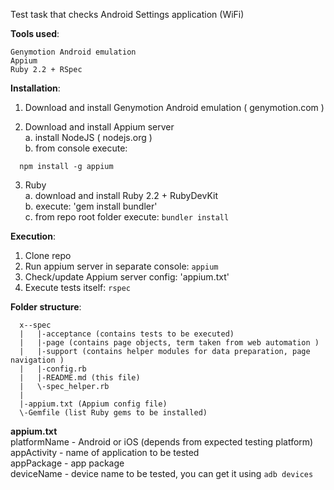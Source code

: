 Test task that checks Android Settings application (WiFi)  

**Tools used**:
```
Genymotion Android emulation
Appium
Ruby 2.2 + RSpec
```

**Installation**:
1. Download and install Genymotion Android emulation 
( genymotion.com )

2. Download and install Appium server<br/>
a. install NodeJS ( nodejs.org )<br/>
b. from console execute:

``` 
  npm install -g appium
```
3. Ruby<br/>
a. download and install Ruby 2.2 + RubyDevKit<br/>
b. execute: 'gem install bundler'<br/>
c. from repo root folder execute: `bundler install`

**Execution**:
1. Clone repo
2. Run appium server in separate console: `appium`
3. Check/update Appium server config: 'appium.txt'
4. Execute tests itself: `rspec`

**Folder structure**: 
```
  x--spec
  |   |-acceptance (contains tests to be executed)
  |   |-page (contains page objects, term taken from web automation )
  |   |-support (contains helper modules for data preparation, page navigation )
  |   |-config.rb 
  |   |-README.md (this file)
  |   \-spec_helper.rb
  |
  |-appium.txt (Appium config file)
  \-Gemfile (list Ruby gems to be installed)
```

**appium.txt**<br/>
platformName - Android or iOS (depends from expected testing platform)<br/>
appActivity  - name of application to be tested<br/>
appPackage   - app package<br/>
deviceName   - device name to be tested, you can get it using `adb devices`<br/>
